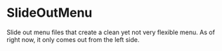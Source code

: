# SlideOutMenu
Slide out menu files that create a clean yet not very flexible menu. As of right now, it only comes out from the left side.
